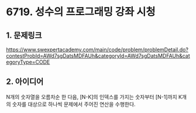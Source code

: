# 6719. 성수의 프로그래밍 강좌 시청

## 1. 문제링크  
<https://www.swexpertacademy.com/main/code/problem/problemDetail.do?contestProbId=AWd7sgDatsMDFAUh&categoryId=AWd7sgDatsMDFAUh&categoryType=CODE>

## 2. 아이디어  
N개의 숫자열을 오름차순 한 다음, [N-K]의 인덱스를 가지는 숫자부터 [N-1]까지 K개의 숫자를 대상으로
하나씩 문제에서 주어진 연산을 수행한다.
